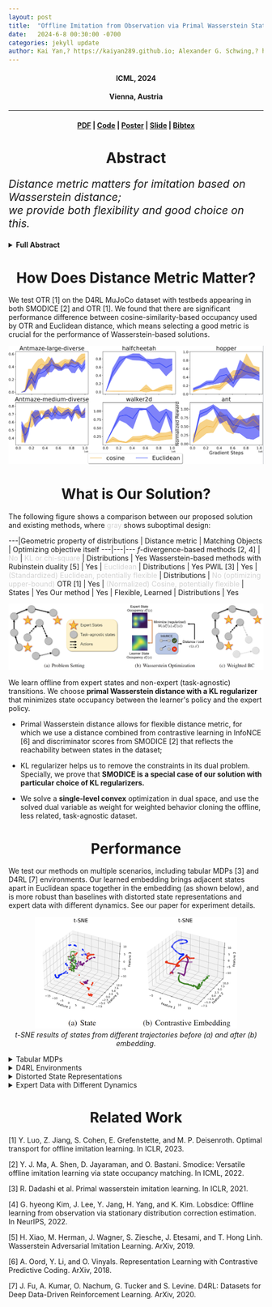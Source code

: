 ```yaml
---
layout: post
title:  "Offline Imitation from Observation via Primal Wasserstein State Occupancy Matching" 
date:   2024-6-8 00:30:00 -0700
categories: jekyll update
author: Kai Yan,? https://kaiyan289.github.io; Alexander G. Schwing,? https://alexander-schwing.de; Yu-Xiong Wang? https://yxw.web.illinois.edu
---
```


<script
  src="https://cdn.mathjax.org/mathjax/latest/MathJax.js?config=TeX-AMS-MML_HTMLorMML"
  type="text/javascript">
</script>

<h4 align="center"> ICML, 2024</h4>  
<h4 align="center"> Vienna, Austria </h4>  
<hr>
<h4 align="center"> <a href="https://arxiv.org/abs/2311.01331">PDF</a> | <a href="https://github.com/KaiYan289/PW-DICE/">Code</a> | <a href="/assets/kai-poster-24final.pdf">Poster</a> | <a href="/assets/PW-DICE-pre-v2.pptx">Slide</a> | <a href="/bibtex/PWDICE.txt">Bibtex</a></h4>




<h1 align="center">Abstract</h1>

<div class="quote"><p style='font-size:16pt'><i>Distance metric matters for imitation based on Wasserstein distance;<br> we provide both flexibility and good choice on this.</i></p></div>
<details>
<summary><b>Full Abstract</b></summary>
In real-world scenarios, arbitrary interactions with the environment can often be costly, and actions of expert demonstrations are not always available. To reduce the need for both, offline Learning from Observations (LfO) is extensively studied: the agent learns to solve a task given only expert states and *task-agnostic* non-expert state-action pairs. The state-of-the-art DIstribution Correction Estimation (DICE) methods, as exemplified by SMODICE, minimize the state occupancy divergence between the learner's and empirical expert policies. However, such methods are limited to either $f$-divergences (KL and $\chi^2$) or Wasserstein distance with Rubinstein duality, the latter of which constrains the underlying distance metric crucial to the performance of Wasserstein-based solutions. To enable more flexible distance metrics, we propose Primal Wasserstein DICE (PW-DICE). It minimizes the primal Wasserstein distance between the learner and expert state occupancies and leverages a contrastively learned distance metric. Theoretically, our framework is a <i>generalization</i> of SMODICE, and is <i>the first work</i> that <i>unifies</i> f-divergence and Wasserstein minimization. Empirically, we find that PW-DICE improves upon several state-of-the-art methods. The code is available at <b>https://github.com/KaiYan289/PW-DICE</b>.
</details>
<h1 align="center">How Does Distance Metric Matter?</h1> 

We test OTR [1] on the D4RL MuJoCo dataset with testbeds appearing in both SMODICE [2] and OTR [1]. We found that there are significant performance difference between cosine-similarity-based occupancy used by OTR and Euclidean distance, which means selecting a good metric is crucial for the performance of Wasserstein-based solutions.

<img src="/assets/OTR-metric.png">

<h1 align="center">What is Our Solution?</h1>

The following figure shows a comparison between our proposed solution and existing methods, where <span style="color:lightgray">gray</span> shows suboptimal design:

---|Geometric property of distributions | Distance metric | Matching Objects | Optimizing objective itself
---|---|---
*f*-divergence-based methods [2, 4] | <span style="color:lightgray">No</span> | <span style="color:lightgray">KL or chi-square</span> | Distributions | Yes
Wasserstein-based methods with Rubinstein duality [5] | Yes | <span style="color:lightgray">Euclidean</span> | Distributions | Yes
PWIL [3] | Yes | <span style="color:lightgray">(Standardized) Euclidean, potentially flexible</span> | Distributions | <span style="color:lightgray">No (optimizing upper-bound)</span> 
OTR [1] | Yes | <span style="color:lightgray">(Normalized) Cosine, potentially flexible</span> | States | Yes
Our method | Yes | Flexible, Learned | Distributions | Yes

<img src="/assets/PW-DICE-teaser.png">

We learn offline from expert states and non-expert (task-agnostic) transitions. We choose <b>primal Wasserstein distance with a KL regularizer</b> that minimizes state occupancy between the learner's policy and the expert policy. 

+ Primal Wasserstein distance allows for flexible distance metric, for which we use a distance combined from contrastive learning in InfoNCE [6] and discriminator scores from SMODICE [2] that reflects the reachability between states in the dataset;

+ KL regularizer helps us to remove the constraints in its dual problem. Specially, we prove that **SMODICE is a special case of our solution with particular choice of KL regularizers.**

+ We solve a **single-level convex** optimization in dual space, and use the solved dual variable as weight for weighted behavior cloning the offline, less related, task-agnostic dataset.



<h1 align="center">Performance</h1>

We test our methods on multiple scenarios, including tabular MDPs [3] and D4RL [7] environments. Our learned embedding brings adjacent states apart in Euclidean space together in the embedding (as shown below), and is more robust than baselines with distorted state representations and expert data with different dynamics. See our paper for experiment details.
<p align="center">
<img src="/assets/OTR-embedding.png" width="400">
<br>
<i>t-SNE results of states from different trajectories before (a) and after (b) embedding.</i></p>
<details>
	<summary>Tabular MDPs</summary>    
	<h4 align="center">Regret (Lower is Better)</h4>
                <img src="/assets/PW-DICE-tabular-regret.png">
	<h4 align="center">TV distance between state occupancies (Lower is Better)</h4>
                <img src="/assets/PW-DICE-tabular-TVs.png">
                <h4 align="center">TV distance between state-pair occupancies (Lower is Better)</h4>
                <img src="/assets/PW-DICE-tabular-TVss.png">
</details>

<details>
	<summary>D4RL Environments</summary>
                <h4 align="center">Normalized Rewards (Higher is Better)</h4>
                <img src="/assets/PW-DICE-D4RL.png">
</details>

<details>
	<summary>Distorted State Representations</summary>
                 <h4 align="center">Normalized Rewards (Higher is Better)</h4>
	<img src="/assets/PW-DICE-distort.png">
</details>

<details>
	<summary>Expert Data with Different Dynamics</summary>
                 <h4 align="center">Normalized Rewards (Higher is Better)</h4>
	<img src="/assets/PW-DICE-mismatch.png">
</details>


<h1 align="center">Related Work</h1>

[1] Y. Luo, Z. Jiang, S. Cohen, E. Grefenstette, and M. P. Deisenroth. Optimal transport for offline imitation learning. In ICLR, 2023.

[2] Y. J. Ma, A. Shen, D. Jayaraman, and O. Bastani. Smodice: Versatile offline imitation learning via state occupancy matching. In ICML, 2022.

[3] R. Dadashi et al. Primal wasserstein imitation learning. In ICLR, 2021.

[4] G. hyeong Kim, J. Lee, Y. Jang, H. Yang, and K. Kim. Lobsdice: Offline learning from observation via stationary distribution correction estimation. In NeurIPS, 2022.

[5] H. Xiao, M. Herman, J. Wagner, S. Ziesche, J. Etesami, and T. Hong Linh. Wasserstein Adversarial Imitation Learning. ArXiv, 2019.

[6] A. Oord, Y. Li, and O. Vinyals. Representation Learning with Contrastive Predictive Coding. ArXiv, 2018.

[7] J. Fu, A. Kumar, O. Nachum, G. Tucker and S. Levine. D4RL: Datasets for Deep Data-Driven Reinforcement Learning. ArXiv, 2020.